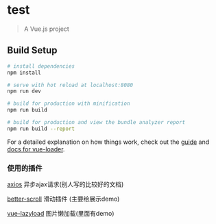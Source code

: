 # test

> A Vue.js project

## Build Setup

``` bash
# install dependencies
npm install

# serve with hot reload at localhost:8080
npm run dev

# build for production with minification
npm run build

# build for production and view the bundle analyzer report
npm run build --report
```

For a detailed explanation on how things work, check out the [guide](http://vuejs-templates.github.io/webpack/) and [docs for vue-loader](http://vuejs.github.io/vue-loader).


### 使用的插件

[axios](https://www.jianshu.com/p/df464b26ae58) 异步ajax请求(别人写的比较好的文档)

[better-scroll](https://ustbhuangyi.github.io/better-scroll/#/examples/zh)  滑动插件 (主要给展示demo)

[vue-lazyload](https://github.com/hilongjw/vue-lazyload) 图片懒加载(里面有demo)